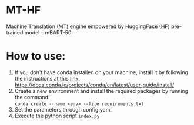 # MT-HF
Machine Translation (MT) engine empowered by HuggingFace (HF) pre-trained model – mBART-50
# How to use:
1. If you don't have conda installed on your machine, install it by following the instructions at this link: <br> https://docs.conda.io/projects/conda/en/latest/user-guide/install/<br>
2. Create a new environment and install the required packages by running the command:<br>
`conda create --name <env> --file requirements.txt`<br>
3. Set the parameters through config.yaml
4. Execute the python script `index.py`
